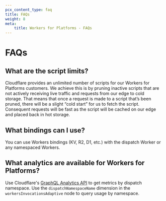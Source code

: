 ```yaml
---
pcx_content_type: faq
title: FAQs
weight: 8
meta:
    title: Workers for Platforms - FAQs
---
```


# FAQs

## What are the script limits?
Cloudflare provides an unlimited number of scripts for our Workers for Platforms customers. We achieve this is by pruning inactive scripts that are not actively receiving live traffic and requests from our edge to cold storage. That means that once a request is made to a script that’s been pruned, there will be a slight “cold start” for us to fetch the script. Consequent requests will be fast as the script will be cached on our edge and placed back in hot storage.

## What bindings can I use?
You can use Workers bindings (KV, R2, D1, etc.) with the dispatch Worker or any namespaced Workers.

## What analytics are available for Workers for Platforms? 
Use Cloudflare's [GraphQL Analytics API](/analytics/graphql-api) to get metrics by dispatch namespace. Use the  `dispatchNamespaceName` dimension in the `workersInvocationsAdaptive` node to query usage by namespace.
